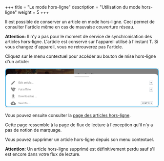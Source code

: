 +++
title = "Le mode hors-ligne"
description = "Utilisation du mode hors-ligne"
weight = 5
+++

Il est possible de conserver un article en mode hors-ligne.
Ceci permet de consulter l'article même en cas de mauvaise couverture réseau.

**Attention:**
Il n'y a pas pour le moment de service de synchronisation des articles hors-ligne.
L'article est conservé sur l'appareil utilisé à l'instant T.
Si vous changez d'appareil, vous ne retrouverez pas l'article.

Cliquez sur le menu contextuel pour accéder au bouton de mise hors-ligne d'un article:

![](images/put-offline.png)

Vous pouvez ensuite consulter la [page des articles hors-ligne](https://readflow.app/offline).

Cette page ressemble à la page de flux de lecture à l'exception qu'il n'y a pas de notion de marquage.

Vous pouvez supprimer un article hors-ligne depuis son menu contextuel.

**Attention:**
Un article hors-ligne supprimé est définitivement perdu sauf s'il est encore dans votre flux de lecture.

